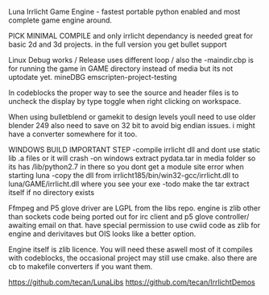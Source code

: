 Luna Irrlicht Game Engine - fastest portable python enabled and most complete game engine around.

PICK MINIMAL COMPILE and only irrlicht dependancy is needed great for basic 2d and 3d projects. in the full version you get bullet support

Linux Debug works / Release uses different loop   /  also the -maindir.cbp is for running the game in  GAME directory instead of media but its not uptodate yet.
mineDBG
emscripten-project-testing 

In codeblocks the proper way to see the source and header files is to uncheck the display by type toggle when right clicking on workspace.

When using bulletblend or gamekit to design levels youll need to use older blender 249 also need to save on 32 bit to avoid big endian issues. i might have a converter somewhere for it too.


WINDOWS BUILD
IMPORTANT STEP
-compile irrlicht dll and dont use static lib .a files or it will crash
-on windows extract pydata.tar in media folder so its has /lib/python2.7 in there so you dont get a module site error when starting luna
-copy the dll from irrlicht185/bin/win32-gcc/irrlicht.dll to luna/GAME/irrlicht.dll where you see your exe
-todo make the tar extract itself if no directory exists



Ffmpeg and P5 glove driver are LGPL from the libs repo.
engine is zlib other than sockets code being ported out for irc client and p5 glove controller/ awaiting email on that.
have special permission to use cwiid code as zlib for engine and derivitaves but OIS looks like a better option.

Engine itself is zlib licence.
You will need these aswell most of it compiles with codeblocks, the occasional project may still use cmake. also there are cb to makefile converters if you want them.

https://github.com/tecan/LunaLibs
https://github.com/tecan/IrrlichtDemos